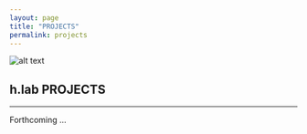 ```yaml
---
layout: page
title: "PROJECTS"
permalink: projects
---   
```


![alt text](https://github.com/timothybeal/hlab/hlab_logo.png "Logo")

## h.lab PROJECTS ##  
  
---  
  
Forthcoming ...
